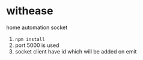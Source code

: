# withease
home automation socket


1. `npm install`
2.  port 5000 is used 
3.  socket client have id which will be added on emit
